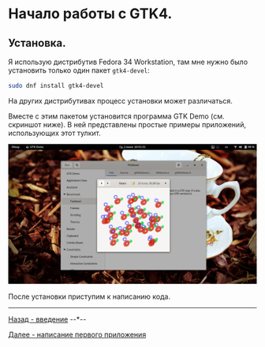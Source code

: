# Начало работы с GTK4.
## Установка.
Я использую дистрибутив Fedora 34 Workstation, там мне нужно было установить только один пакет `gtk4-devel`:
```bash
sudo dnf install gtk4-devel
```

На других дистрибутивах процесс установки может различаться.

Вместе с этим пакетом установится программа GTK Demo (см. скриншот ниже). В ней представлены простые примеры приложений, использующих этот тулкит.

![GTK Demo application](pic/gtkdemo.png)

После установки приступим к написанию кода.

***
[Назад - введение](https://linuxoid85.github.io/LinuxSovet/stats/GTK/)
--*--

[Далее - написание первого приложения](https://linuxoid85.github.io/LinuxSovet/stats/GTK/prog/gtk1.html)
